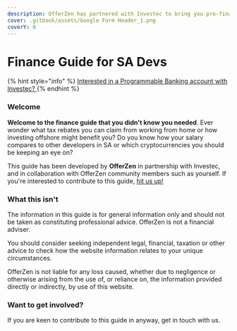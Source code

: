 ```yaml
---
description: OfferZen has partnered with Investec to bring you pro-finance tips.
cover: .gitbook/assets/Google Form Header_1.png
coverY: 0
---
```


# Finance Guide for SA Devs

{% hint style="info" %}
[Interested in a Programmable Banking account with Investec? ](https://www.investec.com/en\_za/banking/programmable-banking.html#intouch)
{% endhint %}

### Welcome

**Welcome to the finance guide that you didn't know you needed**. Ever wonder what tax rebates you can claim from working from home or how investing offshore might benefit you? Do you know how your salary compares to other developers in SA or which cryptocurrencies you should be keeping an eye on?&#x20;

This guide has been developed by **OfferZen** in partnership with Investec, and in collaboration with OfferZen community members such as yourself. If you're interested to contribute to this guide, [hit us up!](./#keen-to-contribute)

### What this isn't&#x20;

The information in this guide is for general information only and should not be taken as constituting professional advice. OfferZen is not a financial adviser.&#x20;

You should consider seeking independent legal, financial, taxation or other advice to check how the website information relates to your unique circumstances.&#x20;

OfferZen is not liable for any loss caused, whether due to negligence or otherwise arising from the use of, or reliance on, the information provided directly or indirectly, by use of this website.

### Want to get involved?

If you are keen to contribute to this guide in anyway, get in touch with us.&#x20;

